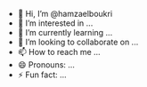 - 👋 Hi, I’m @hamzaelboukri
- 👀 I’m interested in ...
- 🌱 I’m currently learning ...
- 💞️ I’m looking to collaborate on ...
- 📫 How to reach me ...
- 😄 Pronouns: ...
- ⚡ Fun fact: ...

<!---
hamzaelboukri/hamzaelboukri is a ✨ special ✨ repository because its `README.md` (this file) appears on your GitHub profile.
You can click the Preview link to take a look at your changes.
--->
